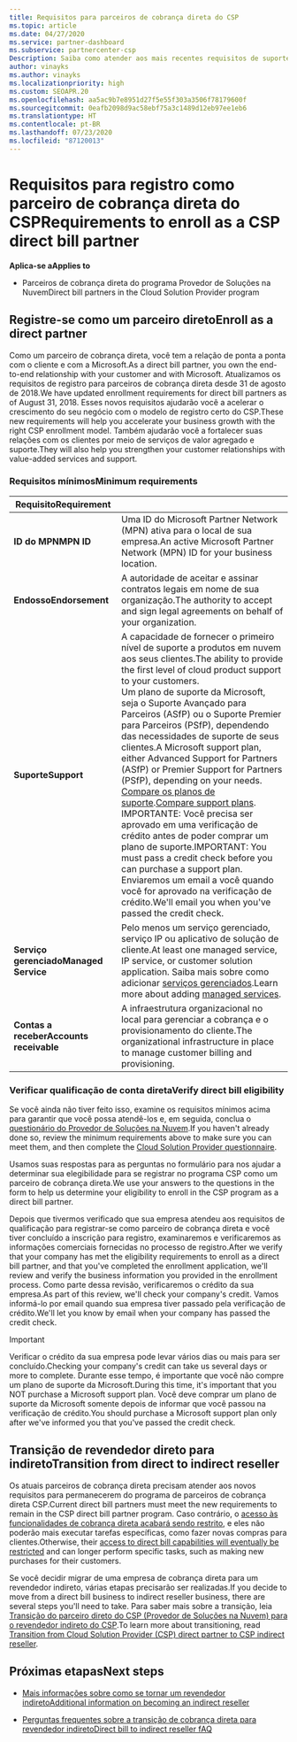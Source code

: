 ```yaml
---
title: Requisitos para parceiros de cobrança direta do CSP
ms.topic: article
ms.date: 04/27/2020
ms.service: partner-dashboard
ms.subservice: partnercenter-csp
Description: Saiba como atender aos mais recentes requisitos de suporte e serviços para se tornar um parceiro de cobrança direto no programa CSP (Provedor de Soluções na Nuvem) da Microsoft.
author: vinayks
ms.author: vinayks
ms.localizationpriority: high
ms.custom: SEOAPR.20
ms.openlocfilehash: aa5ac9b7e8951d27f5e55f303a3506f78179600f
ms.sourcegitcommit: 0eafb2098d9ac58ebf75a3c1489d12eb97ee1eb6
ms.translationtype: HT
ms.contentlocale: pt-BR
ms.lasthandoff: 07/23/2020
ms.locfileid: "87120013"
---
```

# <a name="requirements-to-enroll-as-a-csp-direct-bill-partner"></a><span data-ttu-id="e9a4f-103">Requisitos para registro como parceiro de cobrança direta do CSP</span><span class="sxs-lookup"><span data-stu-id="e9a4f-103">Requirements to enroll as a CSP direct bill partner</span></span>

<span data-ttu-id="e9a4f-104">**Aplica-se a**</span><span class="sxs-lookup"><span data-stu-id="e9a4f-104">**Applies to**</span></span>

- <span data-ttu-id="e9a4f-105">Parceiros de cobrança direta do programa Provedor de Soluções na Nuvem</span><span class="sxs-lookup"><span data-stu-id="e9a4f-105">Direct bill partners in the Cloud Solution Provider program</span></span>

## <a name="enroll-as-a-direct-partner"></a><span data-ttu-id="e9a4f-106">Registre-se como um parceiro direto</span><span class="sxs-lookup"><span data-stu-id="e9a4f-106">Enroll as a direct partner</span></span>

<span data-ttu-id="e9a4f-107">Como um parceiro de cobrança direta, você tem a relação de ponta a ponta com o cliente e com a Microsoft.</span><span class="sxs-lookup"><span data-stu-id="e9a4f-107">As a direct bill partner, you own the end-to-end relationship with your customer and with Microsoft.</span></span> <span data-ttu-id="e9a4f-108">Atualizamos os requisitos de registro para parceiros de cobrança direta desde 31 de agosto de 2018.</span><span class="sxs-lookup"><span data-stu-id="e9a4f-108">We have updated enrollment requirements for direct bill partners as of August 31, 2018.</span></span> <span data-ttu-id="e9a4f-109">Esses novos requisitos ajudarão você a acelerar o crescimento do seu negócio com o modelo de registro certo do CSP.</span><span class="sxs-lookup"><span data-stu-id="e9a4f-109">These new requirements will help you accelerate your business growth with the right CSP enrollment model.</span></span> <span data-ttu-id="e9a4f-110">Também ajudarão você a fortalecer suas relações com os clientes por meio de serviços de valor agregado e suporte.</span><span class="sxs-lookup"><span data-stu-id="e9a4f-110">They will also help you strengthen your customer relationships with value-added services and support.</span></span>

### <a name="minimum-requirements"></a><span data-ttu-id="e9a4f-111">Requisitos mínimos</span><span class="sxs-lookup"><span data-stu-id="e9a4f-111">Minimum requirements</span></span>

|<span data-ttu-id="e9a4f-112">**Requisito**</span><span class="sxs-lookup"><span data-stu-id="e9a4f-112">**Requirement**</span></span>|                             |
|--------------------------------|--------------------------------------------------------------|
|<span data-ttu-id="e9a4f-113">**ID do MPN**</span><span class="sxs-lookup"><span data-stu-id="e9a4f-113">**MPN ID**</span></span>   |<span data-ttu-id="e9a4f-114">Uma ID do Microsoft Partner Network (MPN) ativa para o local de sua empresa.</span><span class="sxs-lookup"><span data-stu-id="e9a4f-114">An active Microsoft Partner Network (MPN) ID for your business location.</span></span>    |
|<span data-ttu-id="e9a4f-115">**Endosso**</span><span class="sxs-lookup"><span data-stu-id="e9a4f-115">**Endorsement**</span></span>   |<span data-ttu-id="e9a4f-116">A autoridade de aceitar e assinar contratos legais em nome de sua organização.</span><span class="sxs-lookup"><span data-stu-id="e9a4f-116">The authority to accept and sign legal agreements on behalf of your organization.</span></span>|
|<span data-ttu-id="e9a4f-117">**Suporte**</span><span class="sxs-lookup"><span data-stu-id="e9a4f-117">**Support**</span></span>   |<span data-ttu-id="e9a4f-118">A capacidade de fornecer o primeiro nível de suporte a produtos em nuvem aos seus clientes.</span><span class="sxs-lookup"><span data-stu-id="e9a4f-118">The ability to provide the first level of cloud product support to your customers.</span></span> <br/><span data-ttu-id="e9a4f-119">Um plano de suporte da Microsoft, seja o Suporte Avançado para Parceiros (ASfP) ou o Suporte Premier para Parceiros (PSfP), dependendo das necessidades de suporte de seus clientes.</span><span class="sxs-lookup"><span data-stu-id="e9a4f-119">A Microsoft support plan, either Advanced Support for Partners (ASfP) or Premier Support for Partners (PSfP), depending on your needs.</span></span> <span data-ttu-id="e9a4f-120">[Compare os planos de suporte](https://partner.microsoft.com/support/partnersupport).</span><span class="sxs-lookup"><span data-stu-id="e9a4f-120">[Compare support plans](https://partner.microsoft.com/support/partnersupport).</span></span><br/> <span data-ttu-id="e9a4f-121">IMPORTANTE: Você precisa ser aprovado em uma verificação de crédito antes de poder comprar um plano de suporte.</span><span class="sxs-lookup"><span data-stu-id="e9a4f-121">IMPORTANT: You must pass a credit check before you can purchase a support plan.</span></span> <span data-ttu-id="e9a4f-122">Enviaremos um email a você quando você for aprovado na verificação de crédito.</span><span class="sxs-lookup"><span data-stu-id="e9a4f-122">We'll email you when you've passed the credit check.</span></span> |
|<span data-ttu-id="e9a4f-123">**Serviço gerenciado**</span><span class="sxs-lookup"><span data-stu-id="e9a4f-123">**Managed Service**</span></span>   |<span data-ttu-id="e9a4f-124">Pelo menos um serviço gerenciado, serviço IP ou aplicativo de solução de cliente.</span><span class="sxs-lookup"><span data-stu-id="e9a4f-124">At least one managed service, IP service, or customer solution application.</span></span> <span data-ttu-id="e9a4f-125">Saiba mais sobre como adicionar [serviços gerenciados](https://partner.microsoft.com/business-opportunities/managed-services-provider).</span><span class="sxs-lookup"><span data-stu-id="e9a4f-125">Learn more about adding [managed services](https://partner.microsoft.com/business-opportunities/managed-services-provider).</span></span>|
|<span data-ttu-id="e9a4f-126">**Contas a receber**</span><span class="sxs-lookup"><span data-stu-id="e9a4f-126">**Accounts receivable**</span></span> |<span data-ttu-id="e9a4f-127">A infraestrutura organizacional no local para gerenciar a cobrança e o provisionamento do cliente.</span><span class="sxs-lookup"><span data-stu-id="e9a4f-127">The organizational infrastructure in place to manage customer billing and provisioning.</span></span>

### <a name="verify-direct-bill-eligibility"></a><span data-ttu-id="e9a4f-128">Verificar qualificação de conta direta</span><span class="sxs-lookup"><span data-stu-id="e9a4f-128">Verify direct bill eligibility</span></span>

<span data-ttu-id="e9a4f-129">Se você ainda não tiver feito isso, examine os requisitos mínimos acima para garantir que você possa atendê-los e, em seguida, conclua o [questionário do Provedor de Soluções na Nuvem](https://partner.microsoft.com/cloud-solution-provider/assessment).</span><span class="sxs-lookup"><span data-stu-id="e9a4f-129">If you haven't already done so, review the minimum requirements above to make sure you can meet them, and then complete the [Cloud Solution Provider questionnaire](https://partner.microsoft.com/cloud-solution-provider/assessment).</span></span>

<span data-ttu-id="e9a4f-130">Usamos suas respostas para as perguntas no formulário para nos ajudar a determinar sua elegibilidade para se registrar no programa CSP como um parceiro de cobrança direta.</span><span class="sxs-lookup"><span data-stu-id="e9a4f-130">We use your answers to the questions in the form to help us determine your eligibility to enroll in the CSP program as a direct bill partner.</span></span>

<span data-ttu-id="e9a4f-131">Depois que tivermos verificado que sua empresa atendeu aos requisitos de qualificação para registrar-se como parceiro de cobrança direta e você tiver concluído a inscrição para registro, examinaremos e verificaremos as informações comerciais fornecidas no processo de registro.</span><span class="sxs-lookup"><span data-stu-id="e9a4f-131">After we verify that your company has met the eligibility requirements to enroll as a direct bill partner, and that you've completed the enrollment application, we'll review and verify the business information you provided in the enrollment process.</span></span> <span data-ttu-id="e9a4f-132">Como parte dessa revisão, verificaremos o crédito da sua empresa.</span><span class="sxs-lookup"><span data-stu-id="e9a4f-132">As part of this review, we'll check your company's credit.</span></span> <span data-ttu-id="e9a4f-133">Vamos informá-lo por email quando sua empresa tiver passado pela verificação de crédito.</span><span class="sxs-lookup"><span data-stu-id="e9a4f-133">We'll let you know by email when your company has passed the credit check.</span></span>

>[!IMPORTANT]
><span data-ttu-id="e9a4f-134">Verificar o crédito da sua empresa pode levar vários dias ou mais para ser concluído.</span><span class="sxs-lookup"><span data-stu-id="e9a4f-134">Checking your company's credit can take us several days or more to complete.</span></span> <span data-ttu-id="e9a4f-135">Durante esse tempo, é importante que você não compre um plano de suporte da Microsoft.</span><span class="sxs-lookup"><span data-stu-id="e9a4f-135">During this time, it's important that you NOT purchase a Microsoft support plan.</span></span> <span data-ttu-id="e9a4f-136">Você deve comprar um plano de suporte da Microsoft somente depois de informar que você passou na verificação de crédito.</span><span class="sxs-lookup"><span data-stu-id="e9a4f-136">You should purchase a Microsoft support plan only after we've informed you that you've passed the credit check.</span></span>

## <a name="transition-from-direct-to-indirect-reseller"></a><span data-ttu-id="e9a4f-137">Transição de revendedor direto para indireto</span><span class="sxs-lookup"><span data-stu-id="e9a4f-137">Transition from direct to indirect reseller</span></span>

<span data-ttu-id="e9a4f-138">Os atuais parceiros de cobrança direta precisam atender aos novos requisitos para permanecerem do programa de parceiros de cobrança direta CSP.</span><span class="sxs-lookup"><span data-stu-id="e9a4f-138">Current direct bill partners must meet the new requirements to remain in the CSP direct bill partner program.</span></span> <span data-ttu-id="e9a4f-139">Caso contrário, o [acesso às funcionalidades de cobrança direta acabará sendo restrito](restricted-direct-bill-capabilities.md), e eles não poderão mais executar tarefas específicas, como fazer novas compras para clientes.</span><span class="sxs-lookup"><span data-stu-id="e9a4f-139">Otherwise, their [access to direct bill capabilities will eventually be restricted](restricted-direct-bill-capabilities.md) and can longer perform specific tasks, such as making new purchases for their customers.</span></span>

<span data-ttu-id="e9a4f-140">Se você decidir migrar de uma empresa de cobrança direta para um revendedor indireto, várias etapas precisarão ser realizadas.</span><span class="sxs-lookup"><span data-stu-id="e9a4f-140">If you decide to move from a direct bill business to indirect reseller business, there are several steps you'll need to take.</span></span> <span data-ttu-id="e9a4f-141">Para saber mais sobre a transição, leia [Transição do parceiro direto do CSP (Provedor de Soluções na Nuvem) para o revendedor indireto do CSP](transition-direct-to-indirect.md).</span><span class="sxs-lookup"><span data-stu-id="e9a4f-141">To learn more about transitioning, read [Transition from Cloud Solution Provider (CSP) direct partner to CSP indirect reseller](transition-direct-to-indirect.md).</span></span>

## <a name="next-steps"></a><span data-ttu-id="e9a4f-142">Próximas etapas</span><span class="sxs-lookup"><span data-stu-id="e9a4f-142">Next steps</span></span>

- [<span data-ttu-id="e9a4f-143">Mais informações sobre como se tornar um revendedor indireto</span><span class="sxs-lookup"><span data-stu-id="e9a4f-143">Additional information on becoming an indirect reseller</span></span>](https://assetsprod.microsoft.com/csp-directbill-to-indirect-transition.pdf)

- [<span data-ttu-id="e9a4f-144">Perguntas frequentes sobre a transição de cobrança direta para revendedor indireto</span><span class="sxs-lookup"><span data-stu-id="e9a4f-144">Direct bill to indirect reseller fAQ</span></span>](https://assetsprod.microsoft.com/mpn/direct-bill-partner-faq.pdf)
